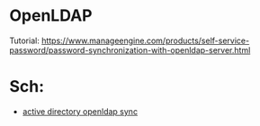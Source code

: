 # OpenLDAP
Tutorial: https://www.manageengine.com/products/self-service-password/password-synchronization-with-openldap-server.html

# Sch:
- [active directory openldap sync](https://www.google.com/search?q=active+directory+openldap+sync)

